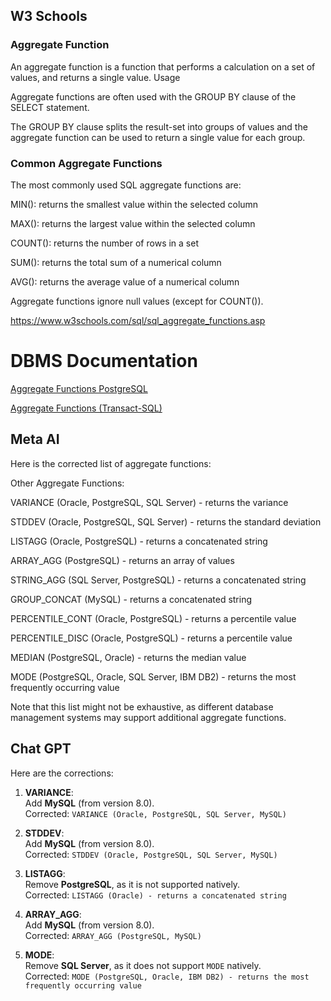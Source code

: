 
## W3 Schools

### Aggregate Function

An aggregate function is a function that performs a calculation on a set of values, and returns a single value.
Usage

Aggregate functions are often used with the GROUP BY clause of the SELECT statement.

The GROUP BY clause splits the result-set into groups of values and the aggregate function can be used to return a single value for each group.

### Common Aggregate Functions

The most commonly used SQL aggregate functions are:

MIN(): returns the smallest value within the selected column

MAX(): returns the largest value within the selected column

COUNT(): returns the number of rows in a set

SUM(): returns the total sum of a numerical column

AVG(): returns the average value of a numerical column


Aggregate functions ignore null values (except for COUNT()).

https://www.w3schools.com/sql/sql_aggregate_functions.asp

# DBMS Documentation

[Aggregate Functions PostgreSQL](https://www.postgresql.org/docs/current/functions-aggregate.html)

[Aggregate Functions (Transact-SQL)](https://learn.microsoft.com/en-us/sql/t-sql/functions/aggregate-functions-transact-sql?view=sql-server-ver16)


## Meta AI

Here is the corrected list of aggregate functions:

Other Aggregate Functions:

VARIANCE (Oracle, PostgreSQL, SQL Server) - returns the variance

STDDEV (Oracle, PostgreSQL, SQL Server) - returns the standard deviation

LISTAGG (Oracle, PostgreSQL) - returns a concatenated string

ARRAY_AGG (PostgreSQL) - returns an array of values

STRING_AGG (SQL Server, PostgreSQL) - returns a concatenated string

GROUP_CONCAT (MySQL) - returns a concatenated string

PERCENTILE_CONT (Oracle, PostgreSQL) - returns a percentile value

PERCENTILE_DISC (Oracle, PostgreSQL) - returns a percentile value

MEDIAN (PostgreSQL, Oracle) - returns the median value

MODE (PostgreSQL, Oracle, SQL Server, IBM DB2) - returns the most frequently occurring value

Note that this list might not be exhaustive, as different database management systems may support additional aggregate functions.


## Chat GPT

Here are the corrections:

1. **VARIANCE**:  
   Add **MySQL** (from version 8.0).  
   Corrected: `VARIANCE (Oracle, PostgreSQL, SQL Server, MySQL)`

2. **STDDEV**:  
   Add **MySQL** (from version 8.0).  
   Corrected: `STDDEV (Oracle, PostgreSQL, SQL Server, MySQL)`

3. **LISTAGG**:  
   Remove **PostgreSQL**, as it is not supported natively.  
   Corrected: `LISTAGG (Oracle) - returns a concatenated string`

4. **ARRAY_AGG**:  
   Add **MySQL** (from version 8.0).  
   Corrected: `ARRAY_AGG (PostgreSQL, MySQL)`

5. **MODE**:  
   Remove **SQL Server**, as it does not support `MODE` natively.  
   Corrected: `MODE (PostgreSQL, Oracle, IBM DB2) - returns the most frequently occurring value`